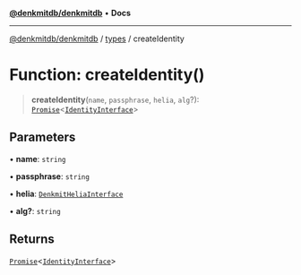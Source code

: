 [**@denkmitdb/denkmitdb**](../../README.md) • **Docs**

***

[@denkmitdb/denkmitdb](../../modules.md) / [types](../README.md) / createIdentity

# Function: createIdentity()

> **createIdentity**(`name`, `passphrase`, `helia`, `alg`?): [`Promise`](https://developer.mozilla.org/docs/Web/JavaScript/Reference/Global_Objects/Promise)\<[`IdentityInterface`](../interfaces/IdentityInterface.md)\>

## Parameters

• **name**: `string`

• **passphrase**: `string`

• **helia**: [`DenkmitHeliaInterface`](../type-aliases/DenkmitHeliaInterface.md)

• **alg?**: `string`

## Returns

[`Promise`](https://developer.mozilla.org/docs/Web/JavaScript/Reference/Global_Objects/Promise)\<[`IdentityInterface`](../interfaces/IdentityInterface.md)\>
